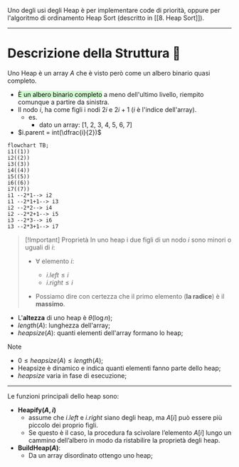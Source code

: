 Uno degli usi degli Heap è per implementare code di priorità, oppure per l'algoritmo di ordinamento Heap Sort (descritto in [[8. Heap Sort]]).
***
# Descrizione della Struttura 📃
Uno Heap è un array $A$ che è visto però come un albero binario quasi completo.
- <mark style="background: #BBFABBA6;">È un albero binario completo</mark> a meno dell'ultimo livello, riempito comunque a partire da sinistra.
- Il nodo $i$, ha come figli i nodi $2i$ e $2i+1$ ($i$ è l'indice dell'array).
	- es. 
		- dato un array: [1, 2, 3, 4, 5, 6, 7]
- $i.parent = int(\dfrac{i}{2})$
```mermaid
flowchart TB; 
i1((1))
i2((2))
i3((3))
i4((4))
i5((5))
i6((6))
i7((7))
i1 --2*1--> i2 
i1 --2*1+1--> i3
i2 --2*2--> i4
i2 --2*2+1--> i5
i3 --2*3--> i6
i3 --2*3+1--> i7
```
>[!Important] Proprietà
>In uno heap i due figli di un nodo $i$ sono minori o uguali di $i$:
>- $\forall$ elemento $i$:
>	- $i.left≤i$
>	- $i.right≤i$
>
>- Possiamo dire con certezza che il primo elemento (**la radice**) è il **massimo**.

- L'**altezza** di uno heap è $θ(\log n)$;
- $length(A)$: lunghezza dell'array;
- $heapsize(A)$: quanti elementi dell'array formano lo heap;

>[!Note]
>- $0≤heapsize(A)≤length(A)$;
>- Heapsize è dinamico e indica quanti elementi fanno parte dello heap;
>-  $heapsize$ varia in fase di esecuzione;

***

Le funzioni principali dello heap sono:
- **Heapify($A, i$)**
	- assume che $i.left$ e $i.right$ siano degli heap, ma $A[i]$ può essere più piccolo dei proprio figli.
	- Se questo è il caso, la procedura fa scivolare l’elemento $A[i]$ lungo un cammino dell’albero in modo da ristabilire la proprietà degli heap.
- **BuildHeap($A$)**:
	- Da un array disordinato ottengo uno heap;